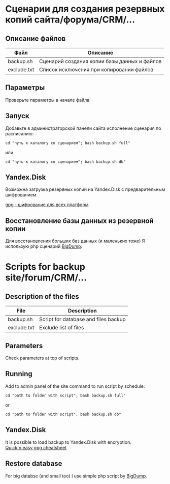 # Сценарии для создания резервных копий сайта/форума/CRM/...

## Описание файлов
|     Файл    |                Описание                      |
|-------------|----------------------------------------------|
|  backup.sh  | Сценарий создания копии базы данных и файлов |
| exclude.txt | Список исключения при копировании файлов     |

## Параметры
Проверьте параметры в начале файла.

## Запуск
Добавьте в администраторской панели сайта исполнение сценария по расписанию:
```
cd "путь к каталогу со сценарием"; bash backup.sh full"
```
или
```
cd "путь к каталогу со сценарием"; bash backup.sh db"
```

## Yandex.Disk
Возможна загрузка резервных копий на Yandex.Disk с предварительным шифрованием.  

[gpg - шифрование для всех платформ](http://www.opennet.ru/base/sec/gpg_crypt.txt.html)

## Восстановление базы данных из резервной копии
Для восстановления больших баз данных (и маленьких тоже) Я использую php сценарий [BigDump](https://www.ozerov.de/bigdump/).


# Scripts for backup site/forum/CRM/...

## Description of the files
|    File     | Description                          |
|-------------|--------------------------------------|
|  backup.sh  | Script for database and files backup |
| exclude.txt | Exclude list of files                |

## Parameters
Check parameters at top of scripts.

## Running
Add to admin panel of the site command to run script by schedule:
```
cd "path to folder with script"; bash backup.sh full"
```
or
```
cd "path to folder with script"; bash backup.sh db"
```

## Yandex.Disk
It is possible to load backup to Yandex.Disk with encryption.  
[Quick'n easy gpg cheatsheet](http://irtfweb.ifa.hawaii.edu/~lockhart/gpg/)

## Restore database
For big databse (and small too) I use simple php script by [BigDump](https://www.ozerov.de/bigdump/).